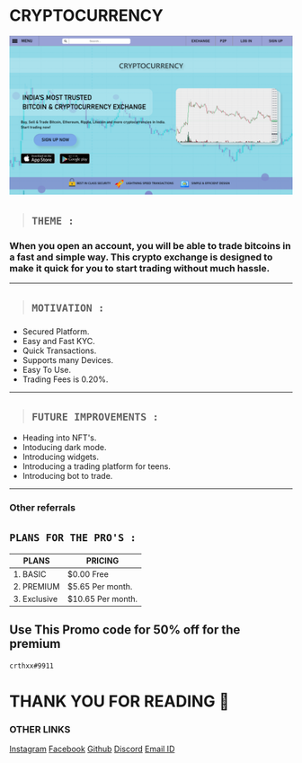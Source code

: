 # **CRYPTOCURRENCY**
![alt text](https://raw.githubusercontent.com/Tharaniesh3/Cognizance-/master/Task3/Task%203-tharaniesh.png)
> ## **`THEME :`**
###    When you open an account, you will be able to trade bitcoins in a fast and simple way. This crypto exchange is designed to make it quick for you to start trading without much hassle.
---
> ## **`MOTIVATION :`**
###
- Secured Platform.
- Easy and Fast KYC.
- Quick Transactions.
- Supports many Devices.
- Easy To Use.
- Trading Fees is 0.20%.
---

 
> ## **`FUTURE IMPROVEMENTS :`**
- Heading into NFT's.
- Intoducing dark mode.
- Introducing widgets.
- Introducing a trading platform for teens.
- Introducing bot to trade.
---
### Other referrals



##  **`PLANS FOR THE PRO'S :`**

| PLANS | PRICING  |
| ----------- | ----------- |
| 1. BASIC | $0.00 Free |
| 2. PREMIUM | $5.65 Per month. |
| 3. Exclusive | $10.65 Per month. |

## **Use This Promo code for 50% off for the premium**

```
crthxx#9911
```


# **THANK YOU FOR READING** 🙏
### OTHER LINKS
[Instagram](https://www.instagram.com/_tharaniesh_/)
[Facebook](https://lipsum.com/)
[Github](https://github.com/Tharaniesh3/Cognizance-.git)
[Discord](https://lipsum.com/)
[Email ID](www.tharanieshmarvel@gmail.com)


